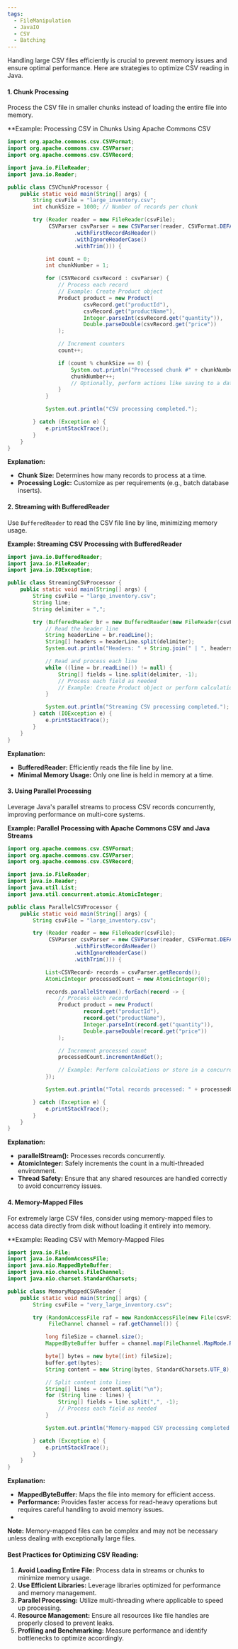 ```yaml
---
tags:
  - FileManipulation
  - JavaIO
  - CSV
  - Batching
---
```


Handling large CSV files efficiently is crucial to prevent memory issues and ensure optimal performance. Here are strategies to optimize CSV reading in Java.
#### **1. Chunk Processing**
Process the CSV file in smaller chunks instead of loading the entire file into memory.

**Example: Processing CSV in Chunks Using Apache Commons CSV
```java
import org.apache.commons.csv.CSVFormat;
import org.apache.commons.csv.CSVParser;
import org.apache.commons.csv.CSVRecord;

import java.io.FileReader;
import java.io.Reader;

public class CSVChunkProcessor {
    public static void main(String[] args) {
        String csvFile = "large_inventory.csv";
        int chunkSize = 1000; // Number of records per chunk

        try (Reader reader = new FileReader(csvFile);
             CSVParser csvParser = new CSVParser(reader, CSVFormat.DEFAULT
                     .withFirstRecordAsHeader()
                     .withIgnoreHeaderCase()
                     .withTrim())) {

            int count = 0;
            int chunkNumber = 1;

            for (CSVRecord csvRecord : csvParser) {
                // Process each record
                // Example: Create Product object
                Product product = new Product(
                        csvRecord.get("productId"),
                        csvRecord.get("productName"),
                        Integer.parseInt(csvRecord.get("quantity")),
                        Double.parseDouble(csvRecord.get("price"))
                );

                // Increment counters
                count++;

                if (count % chunkSize == 0) {
                    System.out.println("Processed chunk #" + chunkNumber);
                    chunkNumber++;
                    // Optionally, perform actions like saving to a database
                }
            }

            System.out.println("CSV processing completed.");

        } catch (Exception e) {
            e.printStackTrace();
        }
    }
}
```
**Explanation:**
- **Chunk Size:** Determines how many records to process at a time.
- **Processing Logic:** Customize as per requirements (e.g., batch database inserts).
#### **2. Streaming with BufferedReader**
Use `BufferedReader` to read the CSV file line by line, minimizing memory usage.

**Example: Streaming CSV Processing with BufferedReader**
```java
import java.io.BufferedReader;
import java.io.FileReader;
import java.io.IOException;

public class StreamingCSVProcessor {
    public static void main(String[] args) {
        String csvFile = "large_inventory.csv";
        String line;
        String delimiter = ",";

        try (BufferedReader br = new BufferedReader(new FileReader(csvFile))) {
            // Read the header line
            String headerLine = br.readLine();
            String[] headers = headerLine.split(delimiter);
            System.out.println("Headers: " + String.join(" | ", headers));

            // Read and process each line
            while ((line = br.readLine()) != null) {
                String[] fields = line.split(delimiter, -1);
                // Process each field as needed
                // Example: Create Product object or perform calculations
            }

            System.out.println("Streaming CSV processing completed.");
        } catch (IOException e) {
            e.printStackTrace();
        }
    }
}
```
**Explanation:**
- **BufferedReader:** Efficiently reads the file line by line.
- **Minimal Memory Usage:** Only one line is held in memory at a time.
#### **3. Using Parallel Processing**
Leverage Java's parallel streams to process CSV records concurrently, improving performance on multi-core systems.

**Example: Parallel Processing with Apache Commons CSV and Java Streams**
```java
import org.apache.commons.csv.CSVFormat;
import org.apache.commons.csv.CSVParser;
import org.apache.commons.csv.CSVRecord;

import java.io.FileReader;
import java.io.Reader;
import java.util.List;
import java.util.concurrent.atomic.AtomicInteger;

public class ParallelCSVProcessor {
    public static void main(String[] args) {
        String csvFile = "large_inventory.csv";

        try (Reader reader = new FileReader(csvFile);
             CSVParser csvParser = new CSVParser(reader, CSVFormat.DEFAULT
                     .withFirstRecordAsHeader()
                     .withIgnoreHeaderCase()
                     .withTrim())) {

            List<CSVRecord> records = csvParser.getRecords();
            AtomicInteger processedCount = new AtomicInteger(0);

            records.parallelStream().forEach(record -> {
                // Process each record
                Product product = new Product(
                        record.get("productId"),
                        record.get("productName"),
                        Integer.parseInt(record.get("quantity")),
                        Double.parseDouble(record.get("price"))
                );

                // Increment processed count
                processedCount.incrementAndGet();

                // Example: Perform calculations or store in a concurrent collection
            });

            System.out.println("Total records processed: " + processedCount.get());

        } catch (Exception e) {
            e.printStackTrace();
        }
    }
}
```
**Explanation:**
- **parallelStream():** Processes records concurrently.
- **AtomicInteger:** Safely increments the count in a multi-threaded environment.
- **Thread Safety:** Ensure that any shared resources are handled correctly to avoid concurrency issues.
#### **4. Memory-Mapped Files**
For extremely large CSV files, consider using memory-mapped files to access data directly from disk without loading it entirely into memory.

**Example: Reading CSV with Memory-Mapped Files
```java
import java.io.File;
import java.io.RandomAccessFile;
import java.nio.MappedByteBuffer;
import java.nio.channels.FileChannel;
import java.nio.charset.StandardCharsets;

public class MemoryMappedCSVReader {
    public static void main(String[] args) {
        String csvFile = "very_large_inventory.csv";

        try (RandomAccessFile raf = new RandomAccessFile(new File(csvFile), "r");
             FileChannel channel = raf.getChannel()) {

            long fileSize = channel.size();
            MappedByteBuffer buffer = channel.map(FileChannel.MapMode.READ_ONLY, 0, fileSize);

            byte[] bytes = new byte[(int) fileSize];
            buffer.get(bytes);
            String content = new String(bytes, StandardCharsets.UTF_8);

            // Split content into lines
            String[] lines = content.split("\n");
            for (String line : lines) {
                String[] fields = line.split(",", -1);
                // Process each field as needed
            }

            System.out.println("Memory-mapped CSV processing completed.");

        } catch (Exception e) {
            e.printStackTrace();
        }
    }
}
```
**Explanation:**
- **MappedByteBuffer:** Maps the file into memory for efficient access.
- **Performance:** Provides faster access for read-heavy operations but requires careful handling to avoid memory issues.
- 
**Note:** Memory-mapped files can be complex and may not be necessary unless dealing with exceptionally large files.
#### **Best Practices for Optimizing CSV Reading:**
1. **Avoid Loading Entire File:** Process data in streams or chunks to minimize memory usage.
2. **Use Efficient Libraries:** Leverage libraries optimized for performance and memory management.
3. **Parallel Processing:** Utilize multi-threading where applicable to speed up processing.
4. **Resource Management:** Ensure all resources like file handles are properly closed to prevent leaks.
5. **Profiling and Benchmarking:** Measure performance and identify bottlenecks to optimize accordingly.